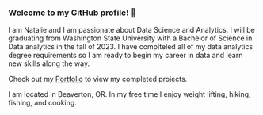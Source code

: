 ### Welcome to my GitHub profile! 👋

I am Natalie and I am passionate about Data Science and Analytics. I will be graduating from Washington State University with a Bachelor of Science in Data analytics in the fall of 2023. I have complteled all of my data analytics degree requirements so I am ready to begin my career in data and learn new skills along the way.

Check out my [Portfolio](https://github.com/Neversole/Portfolio.git) to view my completed projects.

I am located in Beaverton, OR. In my free time I enjoy weight lifting, hiking, fishing, and cooking.

<!--
**Neversole/Neversole** is a ✨ _special_ ✨ repository because its `README.md` (this file) appears on your GitHub profile.

Here are some ideas to get you started:

- 🔭 I’m currently working on ...
- 🌱 I’m currently learning ...
- 👯 I’m looking to collaborate on ...
- 🤔 I’m looking for help with ...
- 💬 Ask me about ...
- 📫 How to reach me: ...
- 😄 Pronouns: ...
- ⚡ Fun fact: ...
-->
